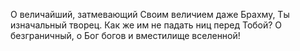 О величайший, затмевающий Своим величием даже Брахму, Ты изначальный творец. Как же им не падать ниц перед Тобой? О безграничный, о Бог богов и вместилище вселенной!